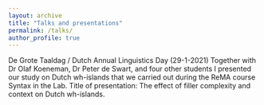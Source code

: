 ```yaml
---
layout: archive
title: "Talks and presentations"
permalink: /talks/
author_profile: true
---
```


De Grote Taaldag / Dutch Annual Linguistics Day (29-1-2021)
Together with Dr Olaf Koeneman, Dr Peter de Swart, and four other students I presented our study on Dutch wh-islands that we carried out during the ReMA course Syntax in the Lab. Title of presentation: The effect of filler complexity and context on Dutch wh-islands.
